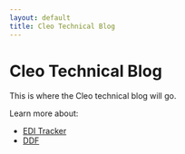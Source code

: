 ```yaml
---
layout: default
title: Cleo Technical Blog
---
```



# Cleo Technical Blog

This is where the Cleo technical blog will go.

Learn more about: 
- [EDI Tracker](/EDITracker/index.html)
- [DDF](/DDF/index.html)


